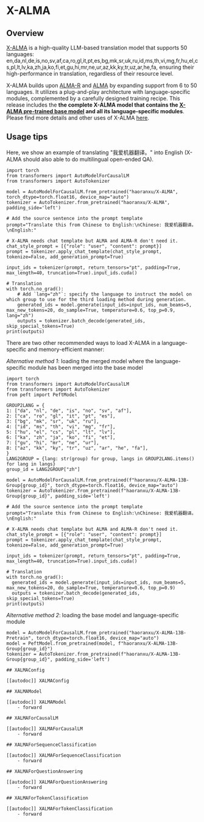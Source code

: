 <!--Copyright 2022 The HuggingFace Team. All rights reserved.

Licensed under the Apache License, Version 2.0 (the "License"); you may not use this file except in compliance with
the License. You may obtain a copy of the License at

http://www.apache.org/licenses/LICENSE-2.0

Unless required by applicable law or agreed to in writing, software distributed under the License is distributed on
an "AS IS" BASIS, WITHOUT WARRANTIES OR CONDITIONS OF ANY KIND, either express or implied. See the License for the
specific language governing permissions and limitations under the License.

⚠️ Note that this file is in Markdown but contain specific syntax for our doc-builder (similar to MDX) that may not be
rendered properly in your Markdown viewer.

-->

# X-ALMA

## Overview

[X-ALMA](https://arxiv.org/pdf/2410.03115) is a high-quality LLM-based translation model that supports 50 languages: en,da,nl,de,is,no,sv,af,ca,ro,gl,it,pt,es,bg,mk,sr,uk,ru,id,ms,th,vi,mg,fr,hu,el,cs,pl,lt,lv,ka,zh,ja,ko,fi,et,gu,hi,mr,ne,ur,az,kk,ky,tr,uz,ar,he,fa, ensuring their high-performance in translation, regardless of their resource level.

X-ALMA builds upon [ALMA-R](https://arxiv.org/pdf/2401.08417) and [ALMA](https://arxiv.org/abs/2309.11674) by expanding support from 6 to 50 languages. It utilizes a plug-and-play architecture with language-specific modules, complemented by a carefully designed training recipe. This release includes the **the complete X-ALMA model that contains the [X-ALMA pre-trained base model](https://huggingface.co/haoranxu/X-ALMA-13B-Pretrain) and all its language-specific modules**. Please find more details and other uses of X-ALMA [here](https://github.com/fe1ixxu/ALMA).


## Usage tips

Here, we show an example of translating "我爱机器翻译。" into English (X-ALMA should also able to do multilingual open-ended QA).

```
import torch
from transformers import AutoModelForCausalLM
from transformers import AutoTokenizer

model = AutoModelForCausalLM.from_pretrained("haoranxu/X-ALMA", torch_dtype=torch.float16, device_map="auto")
tokenizer = AutoTokenizer.from_pretrained("haoranxu/X-ALMA", padding_side='left')

# Add the source sentence into the prompt template
prompt="Translate this from Chinese to English:\nChinese: 我爱机器翻译。\nEnglish:"

# X-ALMA needs chat template but ALMA and ALMA-R don't need it.
chat_style_prompt = [{"role": "user", "content": prompt}]
prompt = tokenizer.apply_chat_template(chat_style_prompt, tokenize=False, add_generation_prompt=True)

input_ids = tokenizer(prompt, return_tensors="pt", padding=True, max_length=40, truncation=True).input_ids.cuda()

# Translation
with torch.no_grad():
    # Add `lang="zh"`: specify the language to instruct the model on which group to use for the third loading method during generation.
    generated_ids = model.generate(input_ids=input_ids, num_beams=5, max_new_tokens=20, do_sample=True, temperature=0.6, top_p=0.9, lang="zh")
    outputs = tokenizer.batch_decode(generated_ids, skip_special_tokens=True)
print(outputs)
```

There are two other recommended ways to load X-ALMA in a language-specific and memory-efficient manner:

*Alternative method 1*: loading the merged model where the language-specific module has been merged into the base model
```
import torch
from transformers import AutoModelForCausalLM
from transformers import AutoTokenizer
from peft import PeftModel

GROUP2LANG = {
1: ["da", "nl", "de", "is", "no", "sv", "af"],
2: ["ca", "ro", "gl", "it", "pt", "es"],
3: ["bg", "mk", "sr", "uk", "ru"],
4: ["id", "ms", "th", "vi", "mg", "fr"],
5: ["hu", "el", "cs", "pl", "lt", "lv"],
6: ["ka", "zh", "ja", "ko", "fi", "et"],
7: ["gu", "hi", "mr", "ne", "ur"],
8: ["az", "kk", "ky", "tr", "uz", "ar", "he", "fa"],
}
LANG2GROUP = {lang: str(group) for group, langs in GROUP2LANG.items() for lang in langs}
group_id = LANG2GROUP["zh"]

model = AutoModelForCausalLM.from_pretrained(f"haoranxu/X-ALMA-13B-Group{group_id}", torch_dtype=torch.float16, device_map="auto")
tokenizer = AutoTokenizer.from_pretrained(f"haoranxu/X-ALMA-13B-Group{group_id}", padding_side='left')

# Add the source sentence into the prompt template
prompt="Translate this from Chinese to English:\nChinese: 我爱机器翻译。\nEnglish:"

# X-ALMA needs chat template but ALMA and ALMA-R don't need it.
chat_style_prompt = [{"role": "user", "content": prompt}]
prompt = tokenizer.apply_chat_template(chat_style_prompt, tokenize=False, add_generation_prompt=True)

input_ids = tokenizer(prompt, return_tensors="pt", padding=True, max_length=40, truncation=True).input_ids.cuda()

# Translation
with torch.no_grad():
  generated_ids = model.generate(input_ids=input_ids, num_beams=5, max_new_tokens=20, do_sample=True, temperature=0.6, top_p=0.9)
  outputs = tokenizer.batch_decode(generated_ids, skip_special_tokens=True)
print(outputs)
```

*Alternative method 2*: loading the base model and language-specific module
```
model = AutoModelForCausalLM.from_pretrained("haoranxu/X-ALMA-13B-Pretrain", torch_dtype=torch.float16, device_map="auto")
model = PeftModel.from_pretrained(model, f"haoranxu/X-ALMA-13B-Group{group_id}")
tokenizer = AutoTokenizer.from_pretrained(f"haoranxu/X-ALMA-13B-Group{group_id}", padding_side='left')

## XALMAConfig

[[autodoc]] XALMAConfig

## XALMAModel

[[autodoc]] XALMAModel
    - forward

## XALMAForCausalLM

[[autodoc]] XALMAForCausalLM
    - forward

## XALMAForSequenceClassification

[[autodoc]] XALMAForSequenceClassification
    - forward

## XALMAForQuestionAnswering

[[autodoc]] XALMAForQuestionAnswering
    - forward

## XALMAForTokenClassification

[[autodoc]] XALMAForTokenClassification
    - forward
